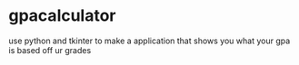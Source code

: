 # gpacalculator
use python and tkinter to make a application that shows you what your gpa is based off ur grades
